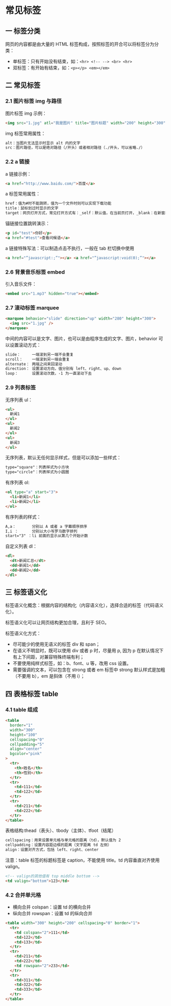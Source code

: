 # 常见标签

## 一 标签分类

网页的内容都是由大量的 HTML 标签构成，按照标签的开合可以将标签分为分类：

- 单标签：只有开始没有结束，如：`<hr> <!-- --> <br> <hr>`
- 双标签：有开始有结束，如：`<p></p> <em></em>`

## 二 常见标签

### 2.1 图片标签 img 与路径

图片标签 img 示例：

```html
<img src="1.jpg" atl="我是图片" title="图片标题" width="200" height="300" />
```

img 标签常用属性：

```txt
alt：当图片无法显示时显示 alt 内的文字
src：图片路径，可以是绝对路径（/开头）或者相对路径（./开头，可以省略./）
```

### 2.2 a 链接

a 链接示例：

```html
<a href="http://www.baidu.com/">百度</a>
```

a 标签常用属性：

```txt
href：值为#时不能跳转，值为一个文件时则可以实现下载功能
title：鼠标划过时显示的文字
target：网页打开方式，常见打开方式有：_self：默认值，在当前页打开，_blank：在新窗口中打开
```

锚链接位置跳转演示：

```html
<p id="test">你好</p>
<a href="#test">查看问候语</a>
```

a 链接特殊写法：可以制造点击不执行，一般在 tab 栏切换中使用

```html
<a href="”javascript:;”"></a> <a href="”javascript:void(0);”"></a>
```

### 2.6 背景音乐标签 embed

引入音乐文件：

```html
<embed src="1.mp3" hidden="true"></embed>
```

### 2.7 滚动标签 marquee

```html
<marquee behavior="slide" direction="up" width="280" height="300">
  <img src="1.jpg" />
</marquee>
```

中间的内容可以是文字、图片，也可以是由程序生成的文字、图片，behavior 可以设置滚动方式：

```txt
slide：     一端滚到另一端不会重复
scroll：    一端滚到另一端会重复
alternate： 两端之间来回滚动
direction： 设置滚动方向，值分别有 left、right、up、down
loop：      设置滚动次数，-1 为一直滚动下去
```

### 2.9 列表标签

无序列表 ul：

```html
<ul>
  新闻1
</ul>
<ul>
  新闻2
</ul>
<ul>
  新闻3
</ul>
```

无序列表，默认无任何显示样式，但是可以添加一些样式：

```txt
type="square"：列表样式为小方块
type="circle"：列表样式为小圆圈
```

有序列表 ol:

```html
<ol type="a" start="3">
  <li>新闻1</li>
  <li>新闻2</li>
</ol>
```

有序列表的样式：

```txt
A,a：       分别以 A 或者 a 字幕顺序排序
I,i ：      分别以大小写罗马数字排列
start="3" ：li 前面的显示从第几个开始计数
```

自定义列表 dl：

```html
<dl>
  <dt>新闻汇总</dt>
  <dd>新闻1</dd>
  <dd>新闻2</dd>
</dl>
```

## 三 标签语义化

标签语义化概念：根据内容的结构化（内容语义化），选择合适的标签（代码语义化）。

标签语义化可以让网页结构更加合理，且利于 SEO。

标签语义化方式：

- 尽可能少的使用无语义的标签 div 和 span；
- 在语义不明显时，既可以使用 div 或者 p 时，尽量用 p, 因为 p 在默认情况下有上下间距，对兼容特殊终端有利；
- 不要使用纯样式标签，如：b、font、u 等，改用 css 设置。
- 需要强调的文本，可以包含在 strong 或者 em 标签中 strong 默认样式是加粗（不要用 b），em 是斜体（不用 i）；

## 四 表格标签 table

### 4.1 table 组成

```html
<table
  border="1"
  width="300"
  height="100"
  cellspacing="0"
  cellpadding="5"
  align="center"
  bgcolor="pink"
>
  <tr>
    <th>姓名</th>
    <th>性别</th>
  </tr>
  <tr>
    <td>111</td>
    <td>122</td>
  </tr>
  <tr>
    <td>211</td>
    <td>222</td>
  </tr>
</table>
```

表格结构:thead（表头）、tbody（主体）、tfoot（结尾）

```txt
cellspacing：用来设置单元格与单元格的距离（td），默认值为 2
cellpadding：设置内容距边框的距离（文字距离 td 左侧）
align：设置对齐方式，包括 left、right、center
```

注意：table 标签的标题标签是 caption，不能使用 title。td 内容垂直对齐使用 valign。

```html
<!-- valign的其他值有 top middle bottom -->
<td valign="bottom">123</td>
```

### 4.2 合并单元格

- 横向合并 colspan：设置 td 的横向合并
- 纵向合并 rowspan：设置 td 的纵向合并

```html
<table width="300" height="200" cellspacing="0" border="1">
  <tr>
    <td colspan="2">111</td>
    <td>122</td>
    <td>133</td>
  </tr>
  <tr>
    <td>211</td>
    <td>222</td>
    <td rowspan="2">233</td>
  </tr>
  <tr>
    <td>311</td>
    <td>322</td>
    <td>333</td>
  </tr>
</table>
```
